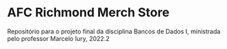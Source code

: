# AFC Richmond Merch Store
Repositório para o projeto final da disciplina Bancos de Dados I, ministrada pelo professor Marcelo Iury, 2022.2
